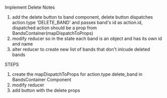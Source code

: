 Implement Delete Notes

1. add the delete button to band component, delete button dispatches action.type 'DELETE_BAND' and passes band's id as action.id, dispatched action should be a prop from BandsContainer(mapDispatchToProps)
2. modify reducer so in the state each band is an object and has its own id and name
3. alter reducer to create new list of bands that don't inlcude deleted bands

STEPS
1. create the mapDispatchToProps for action.type delete_band in BandsContainer Component
2. modify reducer
3. add button with the delete props